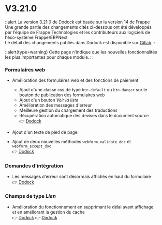 # V3.21.0

::alert
La version 3.21.0 de Dodock est basée sur la version 14 de Frappe  
Une grande partie des changements cités ci-dessous ont été développés par l'équipe de Frappe Technologies et les contributeurs aux logiciels de l'éco-système Frappe/ERPNext  
Le détail des changements publiés dans Dodock est disponible sur [Gitlab](https://gitlab.com/dokos/dodock/-/releases/v3.21.0)
::

::alert{type=warning}
Cette page n'indique que les nouvelles fonctionnalités les plus importantes pour chaque module.
::

### Formulaires web

- Amélioration des formulaires web et des fonctions de paiement
    - Ajout d'une classe css de type `btn-default` ou `btn-danger` sur le bouton de publication des formulaires web
    - Ajout d'un bouton *Voir la liste*
    - Amélioration des messages d'erreur
    - Meilleure gestion du chargement des traductions
    - Récupération automatique des devises dans le document source  
:point_right: [Dodock](https://gitlab.com/dokos/dodock/-/merge_requests/63)


- Ajout d'un texte de pied de page
- Ajout de deux nouvelles méthodes `webform_validate_doc` et `webform_accept_doc`  
:point_right: [Dodock](https://gitlab.com/dokos/dodock/-/merge_requests/57)


### Demandes d'intégration

- Les messages d'erreur sont désormais affichés en haut du formulaire  
:point_right: [Dodock](https://gitlab.com/dokos/dodock/-/merge_requests/62)


### Champs de type *Lien*

- Amélioration du fonctionnement en supprimant le délai avant affichage et en améliorant la gestion du cache  
:point_right: [Dodock](https://gitlab.com/dokos/dodock/-/merge_requests/60)
:point_right: [Dodock](https://gitlab.com/dokos/dodock/-/merge_requests/61)